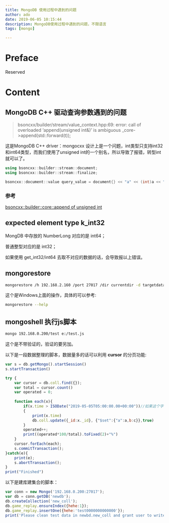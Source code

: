 ```yaml
---
title: MongoDB 使用过程中遇到的问题
author: ado
date: 2019-06-05 10:15:44
description: MongoDB使用过程中遇到的问题，不限语言
tags: [mongo]

---
```


# Preface

Reserved

# Content

## MongoDB C++ 驱动查询参数遇到的问题

> bsoncxx/builder/stream/value_context.hpp:69: error: call of overloaded ‘append(unsigned int&)’ is ambiguous
>          _core->append(std::forward<T>(t));

这是MongoDB C++ driver：mongocxx 设计上是一个问题，int类型只支持int32和int64类型，而我们使用了unsigned int的一个别名，所以导致了报错，转型int就可以了。

```c++
using bsoncxx::builder::stream::document;
using bsoncxx::builder::stream::finalize;

bsoncxx::document::value query_value = document{} << "a" << (int)a << "b" << (int)b << finalize;
```

### 参考

[bsoncxx::builder::core::append of unsigned int](<https://jira.mongodb.org/browse/CXX-617>)

## expected element type k_int32

MongDB 中存放的 NumberLong 对应的是 int64；

普通整型对应的是 int32；

如果使用 get_int32/int64 去取不对应的数据的话，会导致报以上错误。

## mongorestore

```sh
mongorestore /h 192.168.2.160 /port 27017 /dir currentdir -d targetdatabase /bypassDocumentValidation
```

这个是Windows上面的操作，具体的可以参考:

```sh
mongorestore --help
```

## mongoshell 执行js脚本

```sh
mongo 192.168.0.200/test e:/test.js
```

这个是不带验证的，验证的要另加。

以下是一段数据整理的脚本，数据量多的话可以利用 **cursor** 的分页功能:

```js
var s = db.getMongo().startSession()
s.startTransaction()

try {
	var cursor = db.coll.find({});
	var total = cursor.count()
	var operated = 0;
	
	function each(x){
		if(x.time > ISODate("2019-05-05T05:00:00.00+00:00"))//如果这个字段大于这个时间
		{
			print(x.time)
			db.coll.update({_id:x._id}, {"$set":{"a":a,b:c}},true)
		}
		operated++;
		print((operated*100/total).toFixed(2)+"%")
	} 
	cursor.forEach(each);
	s.commitTransaction();
}catch(e){
	print(e);
	s.abortTransaction();
}
print("Finished")
```

以下是建库建集合的脚本：

```js
var conn = new Mongo('192.168.0.200:27017');
var db = conn.getDB('newdb');
db.createCollection('new_coll');
db.game_replay.ensureIndex({hehe:1});
db.game_replay.insertOne({hehe:'test0000000000000'});
print('Please clean test data in newbd.new_coll and grant user to write/read this database');
```

